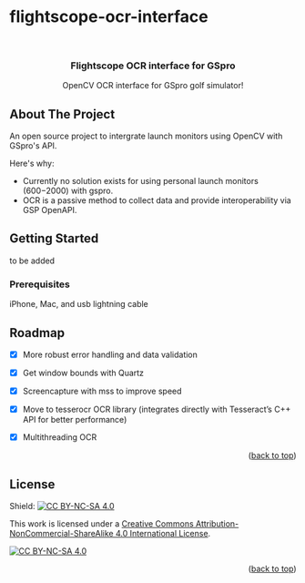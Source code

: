 # flightscope-ocr-interface

<div id="top"></div>

<!-- PROJECT LOGO -->
<br />

  <h3 align="center">Flightscope OCR interface for GSpro</h3>

  <p align="center">
    OpenCV OCR interface for GSpro golf simulator!
    <br />
  </p>
</div>




<!-- ABOUT THE PROJECT -->
## About The Project


An open source project to intergrate launch monitors using OpenCV with GSpro's API.

Here's why:
* Currently no solution exists for using personal launch monitors ($600-$2000) with gspro.
* OCR is a passive method to collect data and provide interoperability via GSP OpenAPI.



<!-- GETTING STARTED -->
## Getting Started
to be added 

### Prerequisites

iPhone, Mac, and usb lightning cable


<!-- ROADMAP -->
## Roadmap

- [X] More robust error handling and data validation
- [X] Get window bounds with Quartz 
- [X] Screencapture with mss to improve speed
- [X] Move to tesserocr OCR library (integrates directly with Tesseract’s C++ API for better performance)
- [X] Multithreading OCR


<p align="right">(<a href="#top">back to top</a>)</p>


<!-- LICENSE -->
## License
Shield: [![CC BY-NC-SA 4.0][cc-by-nc-sa-shield]][cc-by-nc-sa]

This work is licensed under a
[Creative Commons Attribution-NonCommercial-ShareAlike 4.0 International License][cc-by-nc-sa].

[![CC BY-NC-SA 4.0][cc-by-nc-sa-image]][cc-by-nc-sa]

[cc-by-nc-sa]: http://creativecommons.org/licenses/by-nc-sa/4.0/
[cc-by-nc-sa-image]: https://licensebuttons.net/l/by-nc-sa/4.0/88x31.png
[cc-by-nc-sa-shield]: https://img.shields.io/badge/License-CC%20BY--NC--SA%204.0-lightgrey.svg

<p align="right">(<a href="#top">back to top</a>)</p>



<!-- MARKDOWN LINKS & IMAGES -->
<!-- https://www.markdownguide.org/basic-syntax/#reference-style-links -->
[contributors-shield]: https://img.shields.io/github/contributors/othneildrew/Best-README-Template.svg?style=for-the-badge
[contributors-url]: https://github.com/othneildrew/Best-README-Template/graphs/contributors
[forks-shield]: https://img.shields.io/github/forks/othneildrew/Best-README-Template.svg?style=for-the-badge
[forks-url]: https://github.com/othneildrew/Best-README-Template/network/members
[stars-shield]: https://img.shields.io/github/stars/othneildrew/Best-README-Template.svg?style=for-the-badge
[stars-url]: https://github.com/othneildrew/Best-README-Template/stargazers
[issues-shield]: https://img.shields.io/github/issues/othneildrew/Best-README-Template.svg?style=for-the-badge
[issues-url]: https://github.com/othneildrew/Best-README-Template/issues
[license-shield]: https://img.shields.io/github/license/othneildrew/Best-README-Template.svg?style=for-the-badge
[license-url]: https://github.com/othneildrew/Best-README-Template/blob/master/LICENSE.txt
[linkedin-shield]: https://img.shields.io/badge/-LinkedIn-black.svg?style=for-the-badge&logo=linkedin&colorB=555
[linkedin-url]: https://linkedin.com/in/othneildrew
